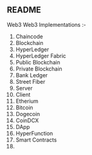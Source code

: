 ## README
Web3
Web3 Implementations :-
1) Chaincode
2) Blockchain
3) HyperLedger
4) HyperLedger Fabric
5) Public Blockchain
6) Private Blockchain
7) Bank Ledger
8) Street Fiber
9) Server
10) Client
11) Etherium
12) Bitcoin
13) Dogecoin
14) CoinDCX
15) DApp
16) HyperFunction
17) Smart Contracts
18) 
